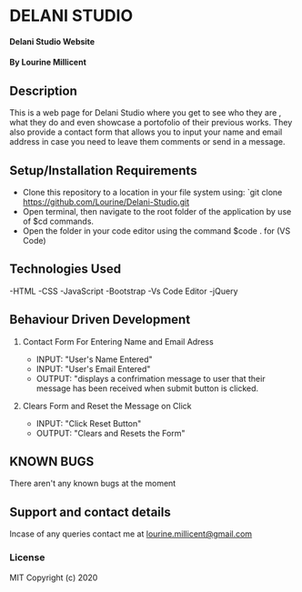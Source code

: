 # DELANI STUDIO
#### Delani Studio Website
#### By **Lourine Millicent**
## Description
This is a web page for Delani Studio where you get to see who they are , what they do and even showcase a portofolio of their previous works. They also provide a contact form that allows you to input your name and email address in case you need to leave them comments or send in a message. 
## Setup/Installation Requirements
- Clone this repository to a location in your file system using:  `git clone https://github.com/Lourine/Delani-Studio.git
- Open terminal, then navigate to the root folder of the application by use of $cd commands.
- Open the folder in your code editor using the command $code . for (VS Code)
## Technologies Used
-HTML
-CSS
-JavaScript
-Bootstrap
-Vs Code Editor
-jQuery

## Behaviour Driven Development

1. Contact  Form For Entering Name and Email Adress
   - INPUT: "User's Name Entered"
   - INPUT: "User's Email Entered"
   - OUTPUT: "displays a confrimation message to user that their message has been received when submit button is clicked.

2. Clears Form and Reset the Message on Click
   - INPUT: "Click Reset Button" 
   - OUTPUT: "Clears and Resets the Form"

## KNOWN BUGS
There aren't any known bugs at the moment
## Support and contact details
Incase of any queries contact me at lourine.millicent@gmail.com
### License
MIT Copyright (c) 2020
